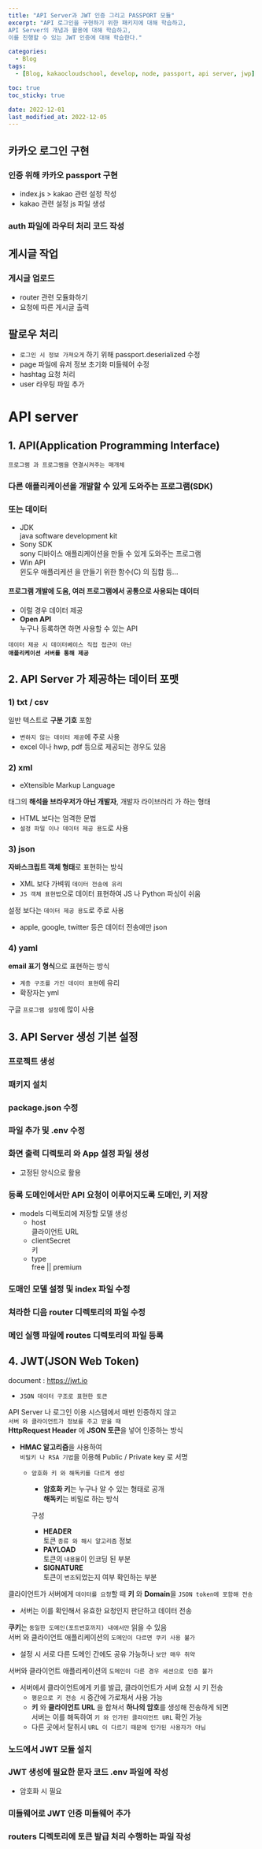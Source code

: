 ```yaml
---
title: "API Server과 JWT 인증 그리고 PASSPORT 모듈"
excerpt: "API 로그인을 구현하기 위한 패키지에 대해 학습하고,
API Server의 개념과 활용에 대해 학습하고,
이를 진행할 수 있는 JWT 인증에 대해 학습한다."

categories:
  - Blog
tags:
  - [Blog, kakaocloudschool, develop, node, passport, api server, jwp]

toc: true
toc_sticky: true

date: 2022-12-01
last_modified_at: 2022-12-05
---
```


## 카카오 로그인 구현

### 인증 위해 카카오 passport 구현

- index.js > kakao 관련 설정 작성
- kakao 관련 설정 js 파일 생성

### auth 파일에 라우터 처리 코드 작성

## 게시글 작업

### 게시글 업로드

- router 관련 모듈화하기
- 요청에 따른 게시글 출력

## 팔로우 처리

- `로그인 시 정보 가져오게` 하기 위해 passport.deserialized 수정
- page 파일에 유저 정보 초기화 미들웨어 수정
- hashtag 요청 처리
- user 라우팅 파일 추가

# API server

## 1. API(Application Programming Interface)

`프로그램 과 프로그램을 연결시켜주는 매개체`

### 다른 애플리케이션을 개발할 수 있게 도와주는 프로그램(SDK)

### 또는 데이터

- JDK  
  java software development kit
- Sony SDK  
  sony 디바이스 애플리케이션을 만들 수 있게 도와주는 프로그램
- Win API  
  윈도우 애플리케션 을 만들기 위한 함수(C) 의 집합 등...

#### 프로그램 개발에 도움, 여러 프로그램에서 공통으로 사용되는 데이터

- 이럴 경우 데이터 제공
- **Open API**  
  누구나 등록하면 하면 사용할 수 있는 API

`데이터 제공 시 데이터베이스 직접 접근이 아닌`  
**`애플리케이션 서버를 통해 제공`**

## 2. API Server 가 제공하는 데이터 포맷

### 1) txt / csv

일반 텍스트로 **구분 기호** 포함

- `변하지 않는 데이터 제공`에 주로 사용
- excel 이나 hwp, pdf 등으로 제공되는 경우도 있음

### 2) xml

- eXtensible Markup Language

태그의 **해석을 브라우저가 아닌 개발자**, 개발자 라이브러리 가 하는 형태

- HTML 보다는 엄격한 문법
- `설정 파일 이나 데이터 제공 용도`로 사용

### 3) json

**자바스크립트 객체 형태**로 표현하는 방식

- XML 보다 가벼워 `데이터 전송에 유리`
- `JS 객체 표현법`으로 데이터 표현하여 JS 나 Python 파싱이 쉬움

설정 보다는 `데이터 제공 용도`로 주로 사용

- apple, google, twitter 등은 데이터 전송에만 json

### 4) yaml

**email 표기 형식**으로 표현하는 방식

- `계층 구조를 가진 데이터 표현`에 유리
- 확장자는 yml

구글 `프로그램 설정`에 많이 사용

## 3. API Server 생성 기본 설정

### 프로젝트 생성

### 패키지 설치

### package.json 수정

### 파일 추가 및 .env 수정

### 화면 출력 디렉토리 와 App 설정 파일 생성

- 고정된 양식으로 활용

### 등록 도메인에서만 API 요청이 이루어지도록 도메인, 키 저장

- models 디렉토리에 저장할 모델 생성
  - host  
    클라이언트 URL
  - clientSecret  
    키
  - type  
    free || premium

### 도매인 모델 설정 및 index 파일 수정

### 쳐라한 디음 router 디렉토리의 파일 수정

### 메인 실행 파일에 routes 디렉토리의 파일 등록

## 4. **JWT(JSON Web Token)**

document : https://jwt.io

- `JSON 데이터 구조로 표현한 토큰`

API Server 나 로그인 이용 시스템에서 매번 인증하지 않고  
`서버 와 클라이언트가 정보를 주고 받을 때`  
**HttpRequest Header** 에 **JSON 토큰**을 넣어 인증하는 방식

- **HMAC 알고리즘**을 사용하여  
  `비밀키 나 RSA 기법`을 이용해 Public / Private key 로 서명

  - `암호화 키 와 해독키를 다르게 생성`
    - **암호화 키**는 누구나 알 수 있는 형태로 공개  
       **해독키**는 비밀로 하는 방식  

    구성
    - **HEADER**  
      토큰 `종류 와 해시 알고리즘` 정보
    - **PAYLOAD**  
      토큰의 `내용물`이 인코딩 된 부분
    - **SIGNATURE**  
      토큰이 `변조`되었는지 여부 확인하는 부분

클라이언트가 서버에게 `데이터를 요청`할 때 **키** 와 **Domain**을 `JSON token에 포함해 전송`

- 서버는 이를 확인해서 유효한 요청인지 판단하고 데이터 전송

**쿠키**는 `동일한 도메인(포트번호까지) 내에서만` 읽을 수 있음  
서버 와 클라이언트 애플리케이션의 `도메인이 다르면 쿠키 사용 불가`

- 설정 시 서로 다른 도메인 간에도 공유 가능하나 `보안 매우 취약`

서버와 클라이언트 애플리케이션의 `도메인이 다른 경우 세션으로 인증 불가`

- 서버에서 클라이언트에게 키를 발급, 클라이언트가 서버 요청 시 키 전송
  - `평문으로 키 전송 시` 중간에 가로채서 사용 가능
  - **키** 와 **클라이언트 URL** 을 합쳐서 **하나의 암호**를 생성해 전송하게 되면  
    서버는 이를 해독하여 `키 와 인가된 클라이언트 URL` 확인 가능
  - 다른 곳에서 탈취시 `URL 이 다르기 때문에 인가된 사용자가 아님`

### 노드에서 JWT 모듈 설치

### JWT 생성에 필요한 문자 코드 .env 파일에 작성

- 암호화 시 필요

### 미들웨어로 JWT 인증 미들웨어 추가

### routers 디렉토리에 토큰 발급 처리 수행하는 파일 작성
